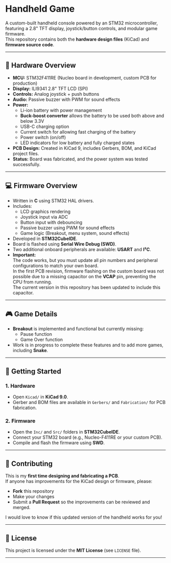 # Handheld Game
A custom-built handheld console powered by an STM32 microcontroller, featuring a 2.8" TFT display, joystick/button controls, and modular game firmware.  
This repository contains both the **hardware design files** (KiCad) and **firmware source code**.

---

## 🔧 Hardware Overview

- **MCU:** STM32F411RE (Nucleo board in development, custom PCB for production)  
- **Display:** ILI9341 2.8" TFT LCD (SPI)  
- **Controls:** Analog joystick + push buttons  
- **Audio:** Passive buzzer with PWM for sound effects  
- **Power:**
  - Li-ion battery with power management
  - **Buck-boost converter** allows the battery to be used both above and below 3.3V
  - USB-C charging option
  - Current switch for allowing fast charging of the battery
  - Power switch (on/off)
  - LED indicators for low battery and fully charged states  
- **PCB Design:** Created in KiCad 9, includes Gerbers, BOM, and KiCad project files.
- **Status:** Board was fabricated, and the power system was tested successfully.

---

## 💻 Firmware Overview

- Written in **C** using STM32 HAL drivers.
- Includes:
  - LCD graphics rendering
  - Joystick input via ADC
  - Button input with debouncing
  - Passive buzzer using PWM for sound effects
  - Game logic (Breakout, menu system, sound effects)
- Developed in **STM32CubeIDE**.
- Board is flashed using **Serial Wire Debug (SWD)**.
- Two additional onboard peripherals are available: **USART** and **I²C**.
- **Important:**  
  The code works, but you must update all pin numbers and peripheral configurations to match your own board.  
  In the first PCB revision, firmware flashing on the custom board was not possible due to a missing capacitor on the **VCAP** pin, preventing the CPU from running.  
  The current version in this repository has been updated to include this capacitor.

---

## 🎮 Game Details

- **Breakout** is implemented and functional but currently missing:
  - Pause function
  - Game Over function  
- Work is in progress to complete these features and to add more games, including **Snake**.

---

## 🚀 Getting Started

### 1. Hardware
- Open `Kicad/` in **KiCad 9.0**.
- Gerber and BOM files are available in `Gerbers/` and `Fabrication/` for PCB fabrication.

### 2. Firmware
- Open the `Inc/` and `Src/` folders in **STM32CubeIDE**.
- Connect your STM32 board (e.g., Nucleo-F411RE or your custom PCB).
- Compile and flash the firmware using **SWD**.

---

## 🤝 Contributing

This is my **first time designing and fabricating a PCB**.  
If anyone has improvements for the KiCad design or firmware, please:
- **Fork** this repository
- Make your changes
- Submit a **Pull Request** so the improvements can be reviewed and merged.

I would love to know if this updated version of the handheld works for you!

---

## 📜 License

This project is licensed under the **MIT License** (see `LICENSE` file).

---
